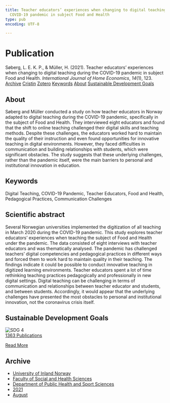```yaml
---
title: Teacher educators’ experiences when changing to digital teaching during the
  COVID-19 pandemic in subject Food and Health
type: pub
encoding: UTF-8

---
```

<h1>Publication</h1>
<article id="csl-bib-container-PFNDURKK" class="csl-bib-container">
  <div class="csl-bib-body"> <div class="csl-entry">Søberg, L. E. K. P., &#38; Müller, H. (2021). Teacher educators’ experiences when changing to digital teaching during the COVID-19 pandemic in subject Food and Health. <i>International Journal of Home Economics</i>, <i>14</i>(1), 123.</div> </div>
  <div class="csl-bib-buttons">
    <a href="#taxonomy-article-PFNDURKK" alt="archive" class="csl-bib-button">Archive</a>
    <a href="https://app.cristin.no/results/show.jsf?id=1927251" alt="Cristin" class="csl-bib-button">Cristin</a>
    <a href="http://zotero.org/groups/5881554/items/PFNDURKK" alt="Zotero" class="csl-bib-button">Zotero</a>
    <a href="#keywords-article-PFNDURKK" alt="keywords" class="csl-bib-button">Keywords</a>
    <a href="#about-article-PFNDURKK" alt="about_pub" class="csl-bib-button">About</a>
    <a href="#sdg-article-PFNDURKK" alt="sdg" class="csl-bib-button">Sustainable Development Goals</a>
  </div>
  <div id="csl-bib-meta-container-PFNDURKK"></div>
</article>
<div id="csl-bib-meta-PFNDURKK" class="csl-bib-meta">
  <article id="about-article-PFNDURKK" class="about_pub-article">
    <h1>About</h1>
    Søberg and Müller conducted a study on how teacher educators in Norway adapted to digital teaching during the COVID-19 pandemic, specifically in the subject of Food and Health. They interviewed eight educators and found that the shift to online teaching challenged their digital skills and teaching methods. Despite these challenges, the educators worked hard to maintain the quality of their instruction and even found opportunities for innovative teaching in digital environments. However, they faced difficulties in communication and building relationships with students, which were significant obstacles. The study suggests that these underlying challenges, rather than the pandemic itself, were the main barriers to personal and institutional innovation in education.
  </article>
  <article id="keywords-article-PFNDURKK" class="keywords-article">
    <h1>Keywords</h1>
    Digital Teaching, COVID-19 Pandemic, Teacher Educators, Food and Health, Pedagogical Practices, Communication Challenges
  </article>
  <article id="abstract-article-PFNDURKK" class="abstract-article">
    <h1>Scientific abstract</h1>
    Several Norwegian universities implemented the digitization of all teaching in March 2020 during the COVID-19 pandemic. This study explores teacher educators’ experiences when teaching the subject of Food and Health under the pandemic. The data consisted of eight interviews with teacher educators and was thematically analysed. 
The pandemic has challenged teachers’ digital competencies and pedagogical practices in different ways and forced them to work hard to maintain quality in their teaching. The findings indicate it could be possible to conduct innovative teaching in digitized learning environments. Teacher educators spent a lot of time rethinking teaching practices pedagogically and professionally in new digital settings. Digital teaching can be challenging in terms of communication and relationships between teacher educator and students, and between students. Accordingly, it would appear that the underlying challenges have presented the most obstacles to personal and institutional innovation, not the coronavirus crisis itself.
  </article>
  <article id="sdg-article-PFNDURKK" class="sdg-article">
    <h1>Sustainable Development Goals</h1>
    <div class="sdg-container"><div id="sdg4" class="sdg">
        <img src="{{< params subfolder >}}images/sdg/sdg04_en.png" class="image" alt="SDG 4">
        <div class="sdg-overlay">
          <a href="{{< params subfolder >}}en/archive/?sdg=4#archive" class="sdg-publication-count"><span>1363</span> Publications</a>
          <p><a href="https://sdgs.un.org/goals/goal4" class="sdg-read-more">Read More</a></p>
        </div>
      </div></div>
  </article>
  <article id="taxonomy-article-PFNDURKK" class="taxonomy-article">
    <h1>Archive</h1>
    <ul>
      <li><a href="{{< params subfolder >}}en/archive/?key=3DCRN523">University of Inland Norway</a></li>
      <li><a href="{{< params subfolder >}}en/archive/?key=IDKFS3MX">Faculty of Social and Health Sciences</a></li>
      <li><a href="{{< params subfolder >}}en/archive/?key=FJXE3Z8X">Department of Public Health and Sport Sciences</a></li>
      <li><a href="{{< params subfolder >}}en/archive/?key=HKMXV8PC">2021</a></li>
      <li><a href="{{< params subfolder >}}en/archive/?key=VKTJUAAY">August</a></li>
    </ul>
  </article>
</div>

